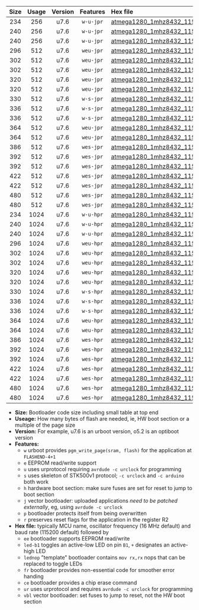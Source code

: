 |Size|Usage|Version|Features|Hex file|
|:-:|:-:|:-:|:-:|:--|
|234|256|u7.6|`w-u-jpr`|[atmega1280_1mhz8432_115200bps_ur_vbl.hex](https://raw.githubusercontent.com/stefanrueger/urboot/main/atmega1280_1mhz8432_115200bps_ur_vbl.hex)|
|240|256|u7.6|`w-u-jpr`|[atmega1280_1mhz8432_115200bps_led+b7_ur_vbl.hex](https://raw.githubusercontent.com/stefanrueger/urboot/main/atmega1280_1mhz8432_115200bps_led+b7_ur_vbl.hex)|
|240|256|u7.6|`w-u-jpr`|[atmega1280_1mhz8432_115200bps_lednop_ur_vbl.hex](https://raw.githubusercontent.com/stefanrueger/urboot/main/atmega1280_1mhz8432_115200bps_lednop_ur_vbl.hex)|
|296|512|u7.6|`weu-jpr`|[atmega1280_1mhz8432_115200bps_ee_ur_vbl.hex](https://raw.githubusercontent.com/stefanrueger/urboot/main/atmega1280_1mhz8432_115200bps_ee_ur_vbl.hex)|
|302|512|u7.6|`weu-jpr`|[atmega1280_1mhz8432_115200bps_ee_led+b7_ur_vbl.hex](https://raw.githubusercontent.com/stefanrueger/urboot/main/atmega1280_1mhz8432_115200bps_ee_led+b7_ur_vbl.hex)|
|302|512|u7.6|`weu-jpr`|[atmega1280_1mhz8432_115200bps_ee_lednop_ur_vbl.hex](https://raw.githubusercontent.com/stefanrueger/urboot/main/atmega1280_1mhz8432_115200bps_ee_lednop_ur_vbl.hex)|
|320|512|u7.6|`weu-jpr`|[atmega1280_1mhz8432_115200bps_ee_led+b7_fr_ur_vbl.hex](https://raw.githubusercontent.com/stefanrueger/urboot/main/atmega1280_1mhz8432_115200bps_ee_led+b7_fr_ur_vbl.hex)|
|320|512|u7.6|`weu-jpr`|[atmega1280_1mhz8432_115200bps_ee_lednop_fr_ur_vbl.hex](https://raw.githubusercontent.com/stefanrueger/urboot/main/atmega1280_1mhz8432_115200bps_ee_lednop_fr_ur_vbl.hex)|
|330|512|u7.6|`w-s-jpr`|[atmega1280_1mhz8432_115200bps_vbl.hex](https://raw.githubusercontent.com/stefanrueger/urboot/main/atmega1280_1mhz8432_115200bps_vbl.hex)|
|336|512|u7.6|`w-s-jpr`|[atmega1280_1mhz8432_115200bps_led+b7_vbl.hex](https://raw.githubusercontent.com/stefanrueger/urboot/main/atmega1280_1mhz8432_115200bps_led+b7_vbl.hex)|
|336|512|u7.6|`w-s-jpr`|[atmega1280_1mhz8432_115200bps_lednop_vbl.hex](https://raw.githubusercontent.com/stefanrueger/urboot/main/atmega1280_1mhz8432_115200bps_lednop_vbl.hex)|
|364|512|u7.6|`weu-jpr`|[atmega1280_1mhz8432_115200bps_ee_led+b7_fr_ce_ur_vbl.hex](https://raw.githubusercontent.com/stefanrueger/urboot/main/atmega1280_1mhz8432_115200bps_ee_led+b7_fr_ce_ur_vbl.hex)|
|364|512|u7.6|`weu-jpr`|[atmega1280_1mhz8432_115200bps_ee_lednop_fr_ce_ur_vbl.hex](https://raw.githubusercontent.com/stefanrueger/urboot/main/atmega1280_1mhz8432_115200bps_ee_lednop_fr_ce_ur_vbl.hex)|
|386|512|u7.6|`wes-jpr`|[atmega1280_1mhz8432_115200bps_ee_vbl.hex](https://raw.githubusercontent.com/stefanrueger/urboot/main/atmega1280_1mhz8432_115200bps_ee_vbl.hex)|
|392|512|u7.6|`wes-jpr`|[atmega1280_1mhz8432_115200bps_ee_led+b7_vbl.hex](https://raw.githubusercontent.com/stefanrueger/urboot/main/atmega1280_1mhz8432_115200bps_ee_led+b7_vbl.hex)|
|392|512|u7.6|`wes-jpr`|[atmega1280_1mhz8432_115200bps_ee_lednop_vbl.hex](https://raw.githubusercontent.com/stefanrueger/urboot/main/atmega1280_1mhz8432_115200bps_ee_lednop_vbl.hex)|
|422|512|u7.6|`wes-jpr`|[atmega1280_1mhz8432_115200bps_ee_led+b7_fr_vbl.hex](https://raw.githubusercontent.com/stefanrueger/urboot/main/atmega1280_1mhz8432_115200bps_ee_led+b7_fr_vbl.hex)|
|422|512|u7.6|`wes-jpr`|[atmega1280_1mhz8432_115200bps_ee_lednop_fr_vbl.hex](https://raw.githubusercontent.com/stefanrueger/urboot/main/atmega1280_1mhz8432_115200bps_ee_lednop_fr_vbl.hex)|
|480|512|u7.6|`wes-jpr`|[atmega1280_1mhz8432_115200bps_ee_led+b7_fr_ce_vbl.hex](https://raw.githubusercontent.com/stefanrueger/urboot/main/atmega1280_1mhz8432_115200bps_ee_led+b7_fr_ce_vbl.hex)|
|480|512|u7.6|`wes-jpr`|[atmega1280_1mhz8432_115200bps_ee_lednop_fr_ce_vbl.hex](https://raw.githubusercontent.com/stefanrueger/urboot/main/atmega1280_1mhz8432_115200bps_ee_lednop_fr_ce_vbl.hex)|
|234|1024|u7.6|`w-u-hpr`|[atmega1280_1mhz8432_115200bps_ur.hex](https://raw.githubusercontent.com/stefanrueger/urboot/main/atmega1280_1mhz8432_115200bps_ur.hex)|
|240|1024|u7.6|`w-u-hpr`|[atmega1280_1mhz8432_115200bps_led+b7_ur.hex](https://raw.githubusercontent.com/stefanrueger/urboot/main/atmega1280_1mhz8432_115200bps_led+b7_ur.hex)|
|240|1024|u7.6|`w-u-hpr`|[atmega1280_1mhz8432_115200bps_lednop_ur.hex](https://raw.githubusercontent.com/stefanrueger/urboot/main/atmega1280_1mhz8432_115200bps_lednop_ur.hex)|
|296|1024|u7.6|`weu-hpr`|[atmega1280_1mhz8432_115200bps_ee_ur.hex](https://raw.githubusercontent.com/stefanrueger/urboot/main/atmega1280_1mhz8432_115200bps_ee_ur.hex)|
|302|1024|u7.6|`weu-hpr`|[atmega1280_1mhz8432_115200bps_ee_led+b7_ur.hex](https://raw.githubusercontent.com/stefanrueger/urboot/main/atmega1280_1mhz8432_115200bps_ee_led+b7_ur.hex)|
|302|1024|u7.6|`weu-hpr`|[atmega1280_1mhz8432_115200bps_ee_lednop_ur.hex](https://raw.githubusercontent.com/stefanrueger/urboot/main/atmega1280_1mhz8432_115200bps_ee_lednop_ur.hex)|
|320|1024|u7.6|`weu-hpr`|[atmega1280_1mhz8432_115200bps_ee_led+b7_fr_ur.hex](https://raw.githubusercontent.com/stefanrueger/urboot/main/atmega1280_1mhz8432_115200bps_ee_led+b7_fr_ur.hex)|
|320|1024|u7.6|`weu-hpr`|[atmega1280_1mhz8432_115200bps_ee_lednop_fr_ur.hex](https://raw.githubusercontent.com/stefanrueger/urboot/main/atmega1280_1mhz8432_115200bps_ee_lednop_fr_ur.hex)|
|330|1024|u7.6|`w-s-hpr`|[atmega1280_1mhz8432_115200bps.hex](https://raw.githubusercontent.com/stefanrueger/urboot/main/atmega1280_1mhz8432_115200bps.hex)|
|336|1024|u7.6|`w-s-hpr`|[atmega1280_1mhz8432_115200bps_led+b7.hex](https://raw.githubusercontent.com/stefanrueger/urboot/main/atmega1280_1mhz8432_115200bps_led+b7.hex)|
|336|1024|u7.6|`w-s-hpr`|[atmega1280_1mhz8432_115200bps_lednop.hex](https://raw.githubusercontent.com/stefanrueger/urboot/main/atmega1280_1mhz8432_115200bps_lednop.hex)|
|364|1024|u7.6|`weu-hpr`|[atmega1280_1mhz8432_115200bps_ee_led+b7_fr_ce_ur.hex](https://raw.githubusercontent.com/stefanrueger/urboot/main/atmega1280_1mhz8432_115200bps_ee_led+b7_fr_ce_ur.hex)|
|364|1024|u7.6|`weu-hpr`|[atmega1280_1mhz8432_115200bps_ee_lednop_fr_ce_ur.hex](https://raw.githubusercontent.com/stefanrueger/urboot/main/atmega1280_1mhz8432_115200bps_ee_lednop_fr_ce_ur.hex)|
|386|1024|u7.6|`wes-hpr`|[atmega1280_1mhz8432_115200bps_ee.hex](https://raw.githubusercontent.com/stefanrueger/urboot/main/atmega1280_1mhz8432_115200bps_ee.hex)|
|392|1024|u7.6|`wes-hpr`|[atmega1280_1mhz8432_115200bps_ee_led+b7.hex](https://raw.githubusercontent.com/stefanrueger/urboot/main/atmega1280_1mhz8432_115200bps_ee_led+b7.hex)|
|392|1024|u7.6|`wes-hpr`|[atmega1280_1mhz8432_115200bps_ee_lednop.hex](https://raw.githubusercontent.com/stefanrueger/urboot/main/atmega1280_1mhz8432_115200bps_ee_lednop.hex)|
|422|1024|u7.6|`wes-hpr`|[atmega1280_1mhz8432_115200bps_ee_led+b7_fr.hex](https://raw.githubusercontent.com/stefanrueger/urboot/main/atmega1280_1mhz8432_115200bps_ee_led+b7_fr.hex)|
|422|1024|u7.6|`wes-hpr`|[atmega1280_1mhz8432_115200bps_ee_lednop_fr.hex](https://raw.githubusercontent.com/stefanrueger/urboot/main/atmega1280_1mhz8432_115200bps_ee_lednop_fr.hex)|
|480|1024|u7.6|`wes-hpr`|[atmega1280_1mhz8432_115200bps_ee_led+b7_fr_ce.hex](https://raw.githubusercontent.com/stefanrueger/urboot/main/atmega1280_1mhz8432_115200bps_ee_led+b7_fr_ce.hex)|
|480|1024|u7.6|`wes-hpr`|[atmega1280_1mhz8432_115200bps_ee_lednop_fr_ce.hex](https://raw.githubusercontent.com/stefanrueger/urboot/main/atmega1280_1mhz8432_115200bps_ee_lednop_fr_ce.hex)|

- **Size:** Bootloader code size including small table at top end
- **Useage:** How many bytes of flash are needed, ie, HW boot section or a multiple of the page size
- **Version:** For example, u7.6 is an urboot version, o5.2 is an optiboot version
- **Features:**
  + `w` urboot provides `pgm_write_page(sram, flash)` for the application at `FLASHEND-4+1`
  + `e` EEPROM read/write support
  + `u` uses urprotocol requiring `avrdude -c urclock` for programming
  + `s` uses skeleton of STK500v1 protocol; `-c urclock` and `-c arduino` both work
  + `h` hardware boot section: make sure fuses are set for reset to jump to boot section
  + `j` vector bootloader: uploaded applications *need to be patched externally*, eg, using `avrdude -c urclock`
  + `p` bootloader protects itself from being overwritten
  + `r` preserves reset flags for the application in the register R2
- **Hex file:** typically MCU name, oscillator frequency (16 MHz default) and baud rate (115200 default) followed by
  + `ee` bootloader supports EEPROM read/write
  + `led-b1` toggles an active-low LED on pin `B1`, `+` designates an active-high LED
  + `lednop` "template" bootloader contains `mov rx,rx` nops that can be replaced to toggle LEDs
  + `fr` bootloader provides non-essential code for smoother error handing
  + `ce` bootloader provides a chip erase command
  + `ur` uses urprotocol and requires `avrdude -c urclock` for programming
  + `vbl` vector bootloader: set fuses to jump to reset, not the HW boot section
